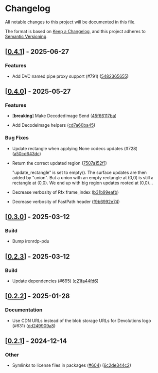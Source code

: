 # Changelog

All notable changes to this project will be documented in this file.

The format is based on [Keep a Changelog](https://keepachangelog.com/en/1.0.0/),
and this project adheres to [Semantic Versioning](https://semver.org/spec/v2.0.0.html).


## [[0.4.1](https://github.com/Devolutions/IronRDP/compare/ironrdp-session-v0.4.0...ironrdp-session-v0.4.1)] - 2025-06-27

### <!-- 1 -->Features

- Add DVC named pipe proxy support (#791) ([5482365655](https://github.com/Devolutions/IronRDP/commit/5482365655e5c171cd967eda401b01161a9f6602)) 



## [[0.4.0](https://github.com/Devolutions/IronRDP/compare/ironrdp-session-v0.3.0...ironrdp-session-v0.4.0)] - 2025-05-27

### <!-- 1 -->Features

- [**breaking**] Make DecodedImage Send ([45f66117ba](https://github.com/Devolutions/IronRDP/commit/45f66117ba05170d95b21ec7d97017b44b954f28)) 

- Add DecodeImage helpers ([cd7a60ba45](https://github.com/Devolutions/IronRDP/commit/cd7a60ba45a0241be4ecf3860ec4f82b431a7ce2)) 

### <!-- 4 -->Bug Fixes

- Update rectangle when applying None codecs updates (#728) ([a50cd643dc](https://github.com/Devolutions/IronRDP/commit/a50cd643dce9621f314231b7598d2fd31e4718c6)) 

- Return the correct updated region ([7507a152f1](https://github.com/Devolutions/IronRDP/commit/7507a152f14db594e4067bbc01e243cfba77770f)) 

  "update_rectangle" is set to empty(). The surface updates are then added
  by "union". But a union with an empty rectangle at (0,0) is still a
  rectangle at (0,0). We end up with big region updates rooted at (0,0)...

- Decrease verbosity of Rfx frame_index ([b31b99eafb](https://github.com/Devolutions/IronRDP/commit/b31b99eafb0aac2a5e5a610af21a4027ae5cd698)) 

- Decrease verbosity of FastPath header ([f9b6992e74](https://github.com/Devolutions/IronRDP/commit/f9b6992e74abb929f3001e76abaff5d7215e1cb4)) 


## [[0.3.0](https://github.com/Devolutions/IronRDP/compare/ironrdp-session-v0.2.3...ironrdp-session-v0.3.0)] - 2025-03-12

### <!-- 7 -->Build

- Bump ironrdp-pdu

## [[0.2.3](https://github.com/Devolutions/IronRDP/compare/ironrdp-session-v0.2.2...ironrdp-session-v0.2.3)] - 2025-03-12

### <!-- 7 -->Build

- Update dependencies (#695) ([c21fa44fd6](https://github.com/Devolutions/IronRDP/commit/c21fa44fd6f3c6a6b74788ff68e83133c1314caa)) 


## [[0.2.2](https://github.com/Devolutions/IronRDP/compare/ironrdp-session-v0.2.1...ironrdp-session-v0.2.2)] - 2025-01-28

### <!-- 6 -->Documentation

- Use CDN URLs instead of the blob storage URLs for Devolutions logo (#631) ([dd249909a8](https://github.com/Devolutions/IronRDP/commit/dd249909a894004d4f728d30b3a4aa77a0f8193b)) 



## [[0.2.1](https://github.com/Devolutions/IronRDP/compare/ironrdp-session-v0.2.0...ironrdp-session-v0.2.1)] - 2024-12-14

### Other

- Symlinks to license files in packages ([#604](https://github.com/Devolutions/IronRDP/pull/604)) ([6c2de344c2](https://github.com/Devolutions/IronRDP/commit/6c2de344c2dd93ce9621834e0497ed7c3bfaf91a)) 
